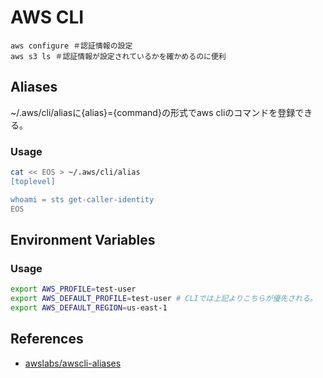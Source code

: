 # AWS CLI

```Console
aws configure ＃認証情報の設定
aws s3 ls ＃認証情報が設定されているかを確かめるのに便利
```

## Aliases
~/.aws/cli/aliasに{alias}={command}の形式でaws cliのコマンドを登録できる。  

### Usage
```bash
cat << EOS > ~/.aws/cli/alias
[toplevel]

whoami = sts get-caller-identity
EOS
```

## Environment Variables

### Usage

```bash
export AWS_PROFILE=test-user
export AWS_DEFAULT_PROFILE=test-user # CLIでは上記よりこちらが優先される。
export AWS_DEFAULT_REGION=us-east-1
```

## References
- [awslabs/awscli-aliases](https://github.com/awslabs/awscli-aliases)

